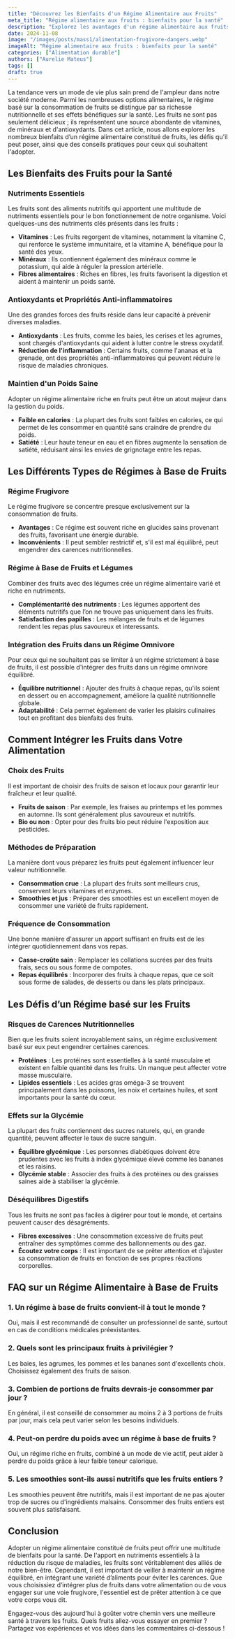 ```yaml
---
title: "Découvrez les Bienfaits d'un Régime Alimentaire aux Fruits"
meta_title: "Régime alimentaire aux fruits : bienfaits pour la santé"
description: "Explorez les avantages d'un régime alimentaire aux fruits, ses impacts sur la santé et des conseils pratiques pour l'adopter."
date: 2024-11-08
image: "/images/posts/mass1/alimentation-frugivore-dangers.webp"
imageAlt: "Régime alimentaire aux fruits : bienfaits pour la santé"
categories: ["Alimentation durable"]
authors: ["Aurelie Mateus"]
tags: []
draft: true
---
```


La tendance vers un mode de vie plus sain prend de l'ampleur dans notre société moderne. Parmi les nombreuses options alimentaires, le régime basé sur la consommation de fruits se distingue par sa richesse nutritionnelle et ses effets bénéfiques sur la santé. Les fruits ne sont pas seulement délicieux ; ils représentent une source abondante de vitamines, de minéraux et d'antioxydants. Dans cet article, nous allons explorer les nombreux bienfaits d’un régime alimentaire constitué de fruits, les défis qu'il peut poser, ainsi que des conseils pratiques pour ceux qui souhaitent l'adopter.

## Les Bienfaits des Fruits pour la Santé

### Nutriments Essentiels

Les fruits sont des aliments nutritifs qui apportent une multitude de nutriments essentiels pour le bon fonctionnement de notre organisme. Voici quelques-uns des nutriments clés présents dans les fruits :

- **Vitamines** : Les fruits regorgent de vitamines, notamment la vitamine C, qui renforce le système immunitaire, et la vitamine A, bénéfique pour la santé des yeux.
- **Minéraux** : Ils contiennent également des minéraux comme le potassium, qui aide à réguler la pression artérielle.
- **Fibres alimentaires** : Riches en fibres, les fruits favorisent la digestion et aident à maintenir un poids santé.

### Antioxydants et Propriétés Anti-inflammatoires

Une des grandes forces des fruits réside dans leur capacité à prévenir diverses maladies.

- **Antioxydants** : Les fruits, comme les baies, les cerises et les agrumes, sont chargés d'antioxydants qui aident à lutter contre le stress oxydatif.
- **Réduction de l'inflammation** : Certains fruits, comme l'ananas et la grenade, ont des propriétés anti-inflammatoires qui peuvent réduire le risque de maladies chroniques.

### Maintien d'un Poids Saine

Adopter un régime alimentaire riche en fruits peut être un atout majeur dans la gestion du poids.

- **Faible en calories** : La plupart des fruits sont faibles en calories, ce qui permet de les consommer en quantité sans craindre de prendre du poids.
- **Satiété** : Leur haute teneur en eau et en fibres augmente la sensation de satiété, réduisant ainsi les envies de grignotage entre les repas.

## Les Différents Types de Régimes à Base de Fruits

### Régime Frugivore

Le régime frugivore se concentre presque exclusivement sur la consommation de fruits.

- **Avantages** : Ce régime est souvent riche en glucides sains provenant des fruits, favorisant une énergie durable.
- **Inconvénients** : Il peut sembler restrictif et, s'il est mal équilibré, peut engendrer des carences nutritionnelles.

### Régime à Base de Fruits et Légumes

Combiner des fruits avec des légumes crée un régime alimentaire varié et riche en nutriments.

- **Complémentarité des nutriments** : Les légumes apportent des éléments nutritifs que l’on ne trouve pas uniquement dans les fruits.
- **Satisfaction des papilles** : Les mélanges de fruits et de légumes rendent les repas plus savoureux et interessants.

### Intégration des Fruits dans un Régime Omnivore

Pour ceux qui ne souhaitent pas se limiter à un régime strictement à base de fruits, il est possible d'intégrer des fruits dans un régime omnivore équilibré.

- **Équilibre nutritionnel** : Ajouter des fruits à chaque repas, qu'ils soient en dessert ou en accompagnement, améliore la qualité nutritionnelle globale.
- **Adaptabilité** : Cela permet également de varier les plaisirs culinaires tout en profitant des bienfaits des fruits.

## Comment Intégrer les Fruits dans Votre Alimentation

### Choix des Fruits

Il est important de choisir des fruits de saison et locaux pour garantir leur fraîcheur et leur qualité.

- **Fruits de saison** : Par exemple, les fraises au printemps et les pommes en automne. Ils sont généralement plus savoureux et nutritifs.
- **Bio ou non** : Opter pour des fruits bio peut réduire l'exposition aux pesticides.

### Méthodes de Préparation

La manière dont vous préparez les fruits peut également influencer leur valeur nutritionnelle.

- **Consommation crue** : La plupart des fruits sont meilleurs crus, conservent leurs vitamines et enzymes.
- **Smoothies et jus** : Préparer des smoothies est un excellent moyen de consommer une variété de fruits rapidement.

### Fréquence de Consommation

Une bonne manière d'assurer un apport suffisant en fruits est de les intégrer quotidiennement dans vos repas.

- **Casse-croûte sain** : Remplacer les collations sucrées par des fruits frais, secs ou sous forme de compotes.
- **Repas équilibrés** : Incorporer des fruits à chaque repas, que ce soit sous forme de salades, de desserts ou dans les plats principaux.

## Les Défis d’un Régime basé sur les Fruits

### Risques de Carences Nutritionnelles

Bien que les fruits soient incroyablement sains, un régime exclusivement basé sur eux peut engendrer certaines carences.

- **Protéines** : Les protéines sont essentielles à la santé musculaire et existent en faible quantité dans les fruits. Un manque peut affecter votre masse musculaire.
- **Lipides essentiels** : Les acides gras oméga-3 se trouvent principalement dans les poissons, les noix et certaines huiles, et sont importants pour la santé du cœur.

### Effets sur la Glycémie

La plupart des fruits contiennent des sucres naturels, qui, en grande quantité, peuvent affecter le taux de sucre sanguin.

- **Équilibre glycémique** : Les personnes diabétiques doivent être prudentes avec les fruits à index glycémique élevé comme les bananes et les raisins.
- **Glycémie stable** : Associer des fruits à des protéines ou des graisses saines aide à stabiliser la glycémie.

### Déséquilibres Digestifs

Tous les fruits ne sont pas faciles à digérer pour tout le monde, et certains peuvent causer des désagréments.

- **Fibres excessives** : Une consommation excessive de fruits peut entraîner des symptômes comme des ballonnements ou des gaz.
- **Écoutez votre corps** : Il est important de se prêter attention et d’ajuster sa consommation de fruits en fonction de ses propres réactions corporelles.

## FAQ sur un Régime Alimentaire à Base de Fruits

### 1. Un régime à base de fruits convient-il à tout le monde ?
Oui, mais il est recommandé de consulter un professionnel de santé, surtout en cas de conditions médicales préexistantes.

### 2. Quels sont les principaux fruits à privilégier ?
Les baies, les agrumes, les pommes et les bananes sont d'excellents choix. Choisissez également des fruits de saison.

### 3. Combien de portions de fruits devrais-je consommer par jour ?
En général, il est conseillé de consommer au moins 2 à 3 portions de fruits par jour, mais cela peut varier selon les besoins individuels.

### 4. Peut-on perdre du poids avec un régime à base de fruits ?
Oui, un régime riche en fruits, combiné à un mode de vie actif, peut aider à perdre du poids grâce à leur faible teneur calorique.

### 5. Les smoothies sont-ils aussi nutritifs que les fruits entiers ?
Les smoothies peuvent être nutritifs, mais il est important de ne pas ajouter trop de sucres ou d'ingrédients malsains. Consommer des fruits entiers est souvent plus satisfaisant.

## Conclusion

Adopter un régime alimentaire constitué de fruits peut offrir une multitude de bienfaits pour la santé. De l'apport en nutriments essentiels à la réduction du risque de maladies, les fruits sont véritablement des alliés de notre bien-être. Cependant, il est important de veiller à maintenir un régime équilibré, en intégrant une variété d’aliments pour éviter les carences. Que vous choisissiez d’intégrer plus de fruits dans votre alimentation ou de vous engager sur une voie frugivore, l'essentiel est de prêter attention à ce que votre corps vous dit.

Engagez-vous dès aujourd'hui à goûter votre chemin vers une meilleure santé à travers les fruits. Quels fruits allez-vous essayer en premier ? Partagez vos expériences et vos idées dans les commentaires ci-dessous !

